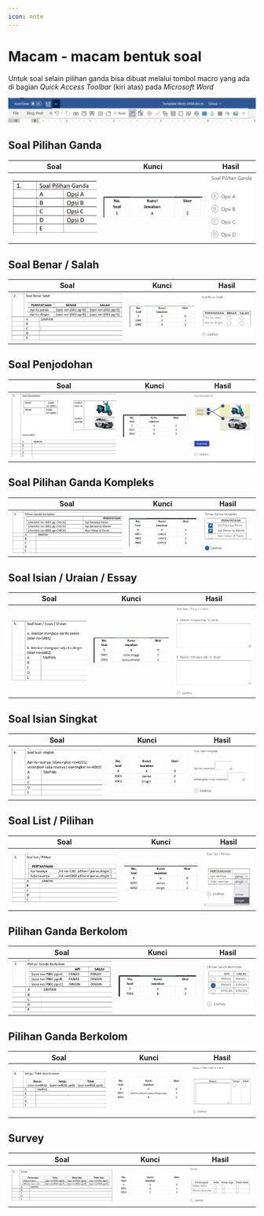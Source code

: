 ```yaml
---
icon: note
---
```


# Macam - macam bentuk soal

Untuk soal selain pilihan ganda bisa dibuat melalui tombol macro yang ada di bagian *Quick Access Toolbar* (kiri atas) pada *Microsoft Word* 

![](../images/quick-access-toolbar.jpg)

## Soal Pilihan Ganda

Soal | Kunci | Hasil
-----|-------|------
![](../images/pilgan.jpg) | ![](../images/kunci-pilgan.jpg) | ![](../images/soal-pilgan.jpg)

## Soal Benar / Salah

Soal | Kunci | Hasil
-----|-------|------
![](../images/benar-salah.jpg) | ![](../images/kunci-benar-salah.jpg) | ![](../images/soal-benar-salah.jpg)

## Soal Penjodohan

Soal | Kunci | Hasil
-----|-------|------
![](../images/penjodohan.jpg) | ![](../images/kunci-penjodohan.jpg) | ![](../images/soal-penjodohan.jpg)

## Soal Pilihan Ganda Kompleks

Soal | Kunci | Hasil
-----|-------|------
![](../images/pilgan-kompleks.jpg) | ![](../images/kunci-pilgan-kompleks.jpg) | ![](../images/soal-pilgan-kompleks.jpg)

## Soal Isian / Uraian / Essay

Soal | Kunci | Hasil
-----|-------|------
![](../images/essay.jpg) | ![](../images/kunci-essay.jpg) | ![](../images/soal-essay.jpg)

## Soal Isian Singkat

Soal | Kunci | Hasil
-----|-------|------
![](../images/isian-singkat.jpg) | ![](../images/kunci-isian-singkat.jpg) | ![](../images/soal-isian-singkat.jpg)

## Soal List / Pilihan

Soal | Kunci | Hasil
-----|-------|------
![](../images/list.jpg) | ![](../images/kunci-list.jpg) | ![](../images/soal-list.jpg)

## Pilihan Ganda Berkolom

Soal | Kunci | Hasil
-----|-------|------
![](../images/pilgan-kolom.jpg) | ![](../images/kunci-pilgan-kolom.jpg) | ![](../images/soal-pilgan-berkolom.jpg)

## Pilihan Ganda Berkolom

Soal | Kunci | Hasil
-----|-------|------
![](../images/setuju-tidak.jpg) | ![](../images/kunci-setuju-tidak.jpg) | ![](../images/soal-setuju-tidak-alasan.jpg)

## Survey

Soal | Kunci | Hasil
-----|-------|------
![](../images/survey.jpg) | ![](../images/kunci-survey.jpg) | ![](../images/soal-survey.jpg)

